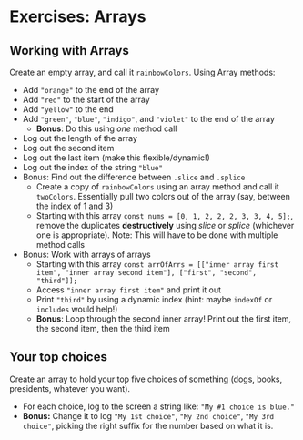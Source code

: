 # Exercises: Arrays

## Working with Arrays

Create an empty array, and call it `rainbowColors`. Using Array methods:

- Add `"orange"` to the end of the array
- Add `"red"` to the start of the array
- Add `"yellow"` to the end
- Add `"green"`, `"blue"`, `"indigo"`, and `"violet"` to the end of the array
  - **Bonus**: Do this using _one_ method call
- Log out the length of the array
- Log out the second item
- Log out the last item (make this flexible/dynamic!)
- Log out the index of the string `"blue"`
- Bonus: Find out the difference between `.slice` and `.splice`
  - Create a copy of `rainbowColors` using an array method and call it `twoColors`. Essentially pull two colors out of the array (say, between the index of 1 and 3)
  - Starting with this array `const nums = [0, 1, 2, 2, 2, 3, 3, 4, 5];`, remove the duplicates **destructively** using _slice_ or _splice_ (whichever one is appropriate). Note: This will have to be done with multiple method calls
- Bonus: Work with arrays of arrays
  - Starting with this array `const arrOfArrs = [["inner array first item", "inner array second item"], ["first", "second", "third"]];`
  - Access `"inner array first item"` and print it out
  - Print `"third"` by using a dynamic index (hint: maybe `indexOf` or `includes` would help!)
  - **Bonus**: Loop through the second inner array! Print out the first item, the second item, then the third item

## Your top choices

Create an array to hold your top five choices of something (dogs, books, presidents, whatever you want).

- For each choice, log to the screen a string like: `"My #1 choice is blue."`
- **Bonus:** Change it to log `"My 1st choice"`, `"My 2nd choice"`, `"My 3rd choice"`, picking the right suffix for the number based on what it is.
